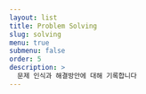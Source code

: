 ```yaml
---
layout: list
title: Problem Solving
slug: solving
menu: true
submenu: false
order: 5
description: >
  문제 인식과 해결방안에 대해 기록합니다
---
```

